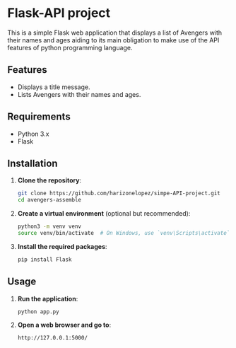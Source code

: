 # Flask-API project

This is a simple Flask web application that displays a list of Avengers with their names and ages aiding to its main obligation to make use of the API features of python programming language.

## Features

- Displays a title message.
- Lists Avengers with their names and ages.

## Requirements

- Python 3.x
- Flask

## Installation

1. **Clone the repository**:
    ```bash
    git clone https://github.com/harizonelopez/simpe-API-project.git
    cd avengers-assemble
    ```

2. **Create a virtual environment** (optional but recommended):
    ```bash
    python3 -m venv venv
    source venv/bin/activate  # On Windows, use `venv\Scripts\activate`
    ```

3. **Install the required packages**:
    ```bash
    pip install Flask
    ```

## Usage

1. **Run the application**:
    ```bash
    python app.py
    ```

2. **Open a web browser and go to**:
    ```
    http://127.0.0.1:5000/
    ```
